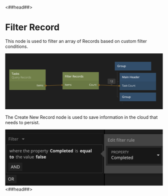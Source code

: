 <##head##>
# Filter Record
This node is used to filter an array of Records based on custom filter conditions.

![](./filter-records-node.png ':class=img-size-l')

The Create New Record node is used to save information in the cloud that needs to persist.

![](./filter-records-visual.png ':class=img-size-l')
<##head##>
